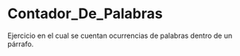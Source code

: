 # Contador_De_Palabras
 Ejercicio en el cual se cuentan ocurrencias de palabras dentro de un párrafo.
